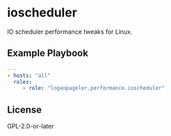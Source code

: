 # ioscheduler

IO scheduler performance tweaks for Linux.

## Example Playbook

```yaml
---
- hosts: "all"
  roles:
     - role: "loganpageler.performance.ioscheduler"
```

## License

GPL-2.0-or-later
